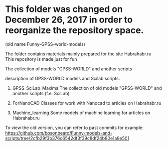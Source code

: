 This folder was changed on December 26, 2017 in order to reorganize the repository space.
=================================

(old name Funny-GPSS-world-models)

The folder contains materials mainly prepared for the site Habrahabr.ru   
This repository is made just for fun


The collection of models "GPSS-WORLD" and another scripts

description of GPSS-WORLD models and Scilab scripts:

1. GPSS_SciLab_Maxima
The collection of old models "GPSS-WORLD" and another scripts (f.e. SciLab)

2. ForNanoCAD
Classes for work with Nanocad to articles on Habrahabr.ru  

3. Machine_learning
Some models of machine learning for articles on Habrahabr.ru  

To view the old version, you can refer to past commits for example:  
https://github.com/bosonbeard/Funny-models-and-scripts/tree/2cfb29f3b376c6542df3f39c8df24b80e1a8e501
